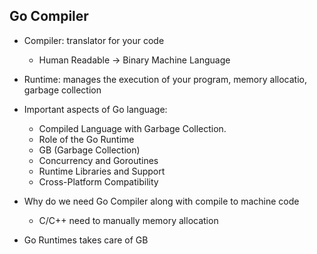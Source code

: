 ## Go Compiler

-   Compiler: translator for your code

    -   Human Readable -> Binary Machine Language

-   Runtime: manages the execution of your program, memory allocatio, garbage collection

-   Important aspects of Go language:

    -   Compiled Language with Garbage Collection.
    -   Role of the Go Runtime
    -   GB (Garbage Collection)
    -   Concurrency and Goroutines
    -   Runtime Libraries and Support
    -   Cross-Platform Compatibility

-   Why do we need Go Compiler along with compile to machine code

    -   C/C++ need to manually memory allocation

-   Go Runtimes takes care of GB
